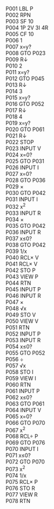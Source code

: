 P001	LBL P  
P002	RPN  
P003	SF 10  
P004	1P 2V 3I 4R  
P005	CF 10  
P006	1  
P007	x=y?  
P008	GTO P023  
P009	R&darr;  
P010	2  
P011	x=y?  
P012	GTO P045  
P013	R&darr;  
P014	3  
P015	x=y?  
P016	GTO P052  
P017	R&darr;  
P018	4  
P019	x=y?  
P020	GTO P061  
P021	R&darr;  
P022	STOP  
P023	INPUT V  
P024	x=0?  
P025	GTO P031  
P026	INPUT I  
P027	x=0?  
P028	GTO P036  
P029	&times;  
P030	GTO P042  
P031	INPUT I  
P032	x<sup>2</sup>  
P033	INPUT R  
P034	&times;  
P035	GTO P042  
P036	INPUT R  
P037	x&le;0?  
P038	GTO P042  
P039	1/x  
P040	RCL&times; V  
P041	RCL&times; V  
P042	STO P  
P043	VIEW P  
P044	RTN  
P045	INPUT P  
P046	INPUT R  
P047	&times;  
P048	&radic;x  
P049	STO V  
P050	VIEW V  
P051	RTN  
P052	INPUT P  
P053	INPUT R  
P054	x&le;0?  
P055	GTO P052  
P056	&divide;  
P057	&radic;x  
P058	STO I  
P059	VIEW I  
P060	RTN  
P061	INPUT P  
P062	x&le;0?  
P063	GTO P061  
P064	INPUT V  
P065	x=0?  
P066	GTO P070  
P067	x<sup>2</sup>  
P068	RCL&divide; P  
P069	GTO P076  
P070	INPUT I  
P071	x&le;0?  
P072	GTO P070  
P073	x<sup>2</sup>  
P074	1/x  
P075	RCL&times; P  
P076	STO R  
P077	VIEW R  
P078	RTN  
